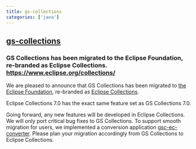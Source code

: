 ```yaml
---
title: gs-collections
categories: ['java']
---
```

## [gs-collections](https://github.com/goldmansachs/gs-collections)

### GS Collections has been migrated to the Eclipse Foundation, re-branded as Eclipse Collections.  https://www.eclipse.org/collections/

We are pleased to announce that GS Collections has been migrated to [the Eclipse Foundation](https://eclipse.org/org/foundation/), re-branded as [Eclipse Collections](https://www.eclipse.org/collections/).

Eclipse Collections 7.0 has the exact same feature set as GS Collections 7.0.

Going forward, any new features will be developed in Eclipse Collections. We will only port critical bug fixes to GS Collections.
To support smooth migration for users, we implemented a conversion application [gsc-ec-converter](https://github.com/eclipse/gsc-ec-converter). Please plan your migration accordingly from GS Collections to Eclipse Collections.
